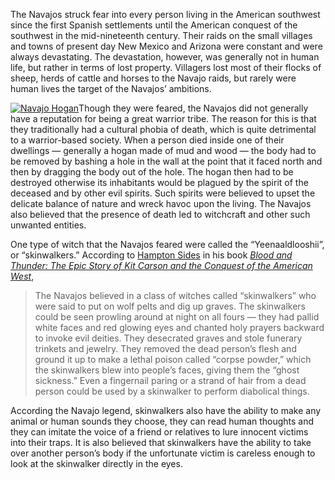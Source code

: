 The Navajos struck fear into every person living in the American southwest since the first Spanish settlements until the American conquest of the southwest in the mid-nineteenth century. Their raids on the small villages and towns of present day New Mexico and Arizona were constant and were always devastating. The devastation, however, was generally not in human life, but rather in terms of lost property. Villagers lost most of their flocks of sheep, herds of cattle and horses to the Navajo raids, but rarely were human lives the target of the Navajos’ ambitions.

[![Navajo Hogan](https://i0.wp.com/historyrhymes.alexseifert.com/wp-content/uploads/2008/06/navajo-hogan-150x150.jpg?resize=150%2C150 "Navajo Hogan")](http://historyrhymes.alexseifert.com/?attachment_id=74)Though they were feared, the Navajos did not generally have a reputation for being a great warrior tribe. The reason for this is that they traditionally had a cultural phobia of death, which is quite detrimental to a warrior-based society. When a person died inside one of their dwellings — generally a hogan made of mud and wood — the body had to be removed by bashing a hole in the wall at the point that it faced north and then by dragging the body out of the hole. The hogan then had to be destroyed otherwise its inhabitants would be plagued by the spirit of the deceased and by other evil spirits. Such spirits were believed to upset the delicate balance of nature and wreck havoc upon the living. The Navajos also believed that the presence of death led to witchcraft and other such unwanted entities.

One type of witch that the Navajos feared were called the “Yeenaaldlooshii”, or “skinwalkers.” According to [Hampton Sides](http://astore.amazon.com/historyrhymesalex-20/detail/1400031109/105-0300851-8036426) in his book [*Blood and Thunder: The Epic Story of Kit Carson and the Conquest of the American West*](http://astore.amazon.com/historyrhymesalex-20/detail/1400031109/105-0300851-8036426),

> The Navajos believed in a class of witches called “skinwalkers” who were said to put on wolf pelts and dig up graves. The skinwalkers could be seen prowling around at night on all fours — they had pallid white faces and red glowing eyes and chanted holy prayers backward to invoke evil deities. They desecrated graves and stole funerary trinkets and jewelry. They removed the dead person’s flesh and ground it up to make a lethal poison called “corpse powder,” which the skinwalkers blew into people’s faces, giving them the “ghost sickness.” Even a fingernail paring or a strand of hair from a dead person could be used by a skinwalker to perform diabolical things.

According the Navajo legend, skinwalkers also have the ability to make any animal or human sounds they choose, they can read human thoughts and they can imitate the voice of a friend or relatives to lure innocent victims into their traps. It is also believed that skinwalkers have the ability to take over another person’s body if the unfortunate victim is careless enough to look at the skinwalker directly in the eyes.